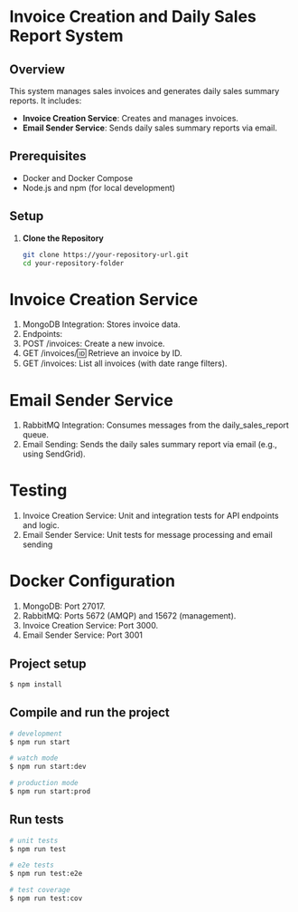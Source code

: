 # Invoice Creation and Daily Sales Report System

## Overview

This system manages sales invoices and generates daily sales summary reports. It includes:

- **Invoice Creation Service**: Creates and manages invoices.
- **Email Sender Service**: Sends daily sales summary reports via email.

## Prerequisites

- Docker and Docker Compose
- Node.js and npm (for local development)

## Setup

1. **Clone the Repository**

   ```bash
   git clone https://your-repository-url.git
   cd your-repository-folder


# Invoice Creation Service
1. MongoDB Integration: Stores invoice data.
2. Endpoints:
3. POST /invoices: Create a new invoice.
4. GET /invoices/:id: Retrieve an invoice by ID.
5. GET /invoices: List all invoices (with date range filters).


# Email Sender Service
1. RabbitMQ Integration: Consumes messages from the daily_sales_report queue.
2. Email Sending: Sends the daily sales summary report via email (e.g., using SendGrid).


# Testing
1. Invoice Creation Service: Unit and integration tests for API endpoints and logic.
2. Email Sender Service: Unit tests for message processing and email sending


# Docker Configuration
1. MongoDB: Port 27017.
2. RabbitMQ: Ports 5672 (AMQP) and 15672 (management).
3. Invoice Creation Service: Port 3000.
4. Email Sender Service: Port 3001


## Project setup

```bash
$ npm install
```

## Compile and run the project

```bash
# development
$ npm run start

# watch mode
$ npm run start:dev

# production mode
$ npm run start:prod
```

## Run tests

```bash
# unit tests
$ npm run test

# e2e tests
$ npm run test:e2e

# test coverage
$ npm run test:cov
```
